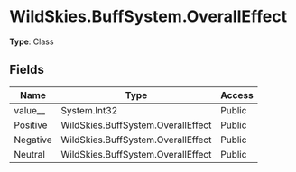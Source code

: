 ﻿# WildSkies.BuffSystem.OverallEffect

**Type**: Class

## Fields

| Name | Type | Access |
|------|------|--------|
| value__ | System.Int32 | Public |
| Positive | WildSkies.BuffSystem.OverallEffect | Public |
| Negative | WildSkies.BuffSystem.OverallEffect | Public |
| Neutral | WildSkies.BuffSystem.OverallEffect | Public |

